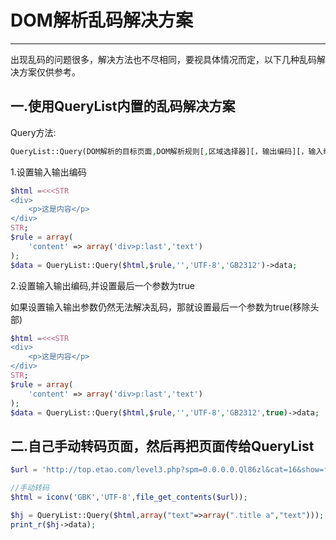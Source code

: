 # DOM解析乱码解决方案

---

出现乱码的问题很多，解决方法也不尽相同，要视具体情况而定，以下几种乱码解决方案仅供参考。

## 一.使用QueryList内置的乱码解决方案

Query方法: 

```php
QueryList::Query(DOM解析的目标页面,DOM解析规则[,区域选择器][，输出编码][，输入编码][，是否移除头部])
```

1.设置输入输出编码

```php
$html =<<<STR
<div>
    <p>这是内容</p>
</div>
STR;
$rule = array(
    'content' => array('div>p:last','text')
);
$data = QueryList::Query($html,$rule,'','UTF-8','GB2312')->data;
```

2.设置输入输出编码,并设置最后一个参数为true

如果设置输入输出参数仍然无法解决乱码，那就设置最后一个参数为true(移除头部)

```php
$html =<<<STR
<div>
    <p>这是内容</p>
</div>
STR;
$rule = array(
    'content' => array('div>p:last','text')
);
$data = QueryList::Query($html,$rule,'','UTF-8','GB2312',true)->data;
```

## 二.自己手动转码页面，然后再把页面传给QueryList

```php
$url = 'http://top.etao.com/level3.php?spm=0.0.0.0.Ql86zl&cat=16&show=focus&up=true&ad_id=&am_id=&cm_id=&pm_id=';

//手动转码
$html = iconv('GBK','UTF-8',file_get_contents($url));

$hj = QueryList::Query($html,array("text"=>array(".title a","text")));
print_r($hj->data);
```